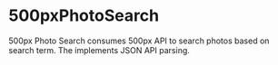 # 500pxPhotoSearch
500px Photo Search consumes 500px API to search photos based on search term. The implements JSON API parsing.
